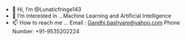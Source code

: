 - 👋 Hi, I’m @Lunaticfringe143
- 👀 I’m interested in ...Machine Learning and Artificial Intelligence
- 📫 How to reach me ... Email : Gandhi.bashyam@yahoo.com Phone Number: +91-9535202224

<!---
Lunaticfringe143/Lunaticfringe143 is a ✨ special ✨ repository because its `README.md` (this file) appears on your GitHub profile.
You can click the Preview link to take a look at your changes.
--->
